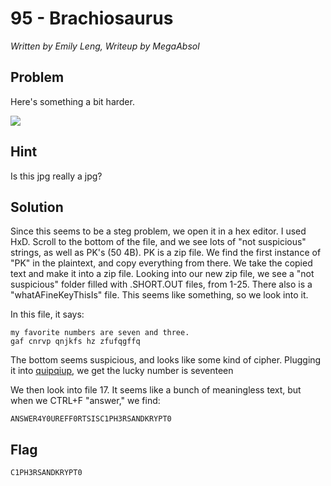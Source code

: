 # 95 - Brachiosaurus

*Written by Emily Leng, Writeup by MegaAbsol*

## Problem

Here's something a bit harder.

<img src = "http://www.easyctf.com/problem_data/brachiosaurus/brachiosaurus.jpg"></img>

## Hint

Is this jpg really a jpg?

## Solution

Since this seems to be a steg problem, we open it in a hex editor. I used HxD. Scroll to the bottom of the file, and we see lots of "not suspicious" strings, as well as PK's (50 4B). PK is a zip file. We find the first instance of "PK" in the plaintext, and copy everything from there. We take the copied text and make it into a zip file. Looking into our new zip file, we see a "not suspicious" folder filled with .SHORT.OUT files, from 1-25. There also is a "whatAFineKeyThisIs" file. This seems like something, so we look into it.

In this file, it says:

    my favorite numbers are seven and three.
    gaf cnrvp qnjkfs hz zfufqgffq
    
The bottom seems suspicious, and looks like some kind of cipher. Plugging it into [quipqiup](http://quipqiup.com/), we get
    the lucky number is seventeen

We then look into file 17. It seems like a bunch of meaningless text, but when we CTRL+F "answer," we find:
    
    ANSWER4Y0UREFF0RTSISC1PH3RSANDKRYPT0

## Flag

`C1PH3RSANDKRYPT0`
